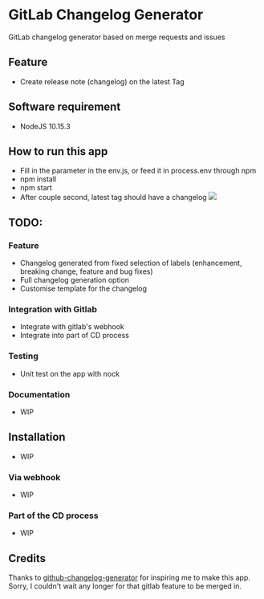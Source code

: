 # GitLab Changelog Generator
GitLab changelog generator based on merge requests and issues

## Feature
-  Create release note (changelog) on the latest Tag

## Software requirement
- NodeJS 10.15.3

## How to run this app
- Fill in the parameter in the env.js, or feed it in process.env through npm
- npm install
- npm start
- After couple second, latest tag should have a changelog
![](https://dl3.pushbulletusercontent.com/HIav5xaHjcerMtkHT3myQLnl5C9g1UP3/Screen%20Shot%202019-06-01%20at%204.27.18%20pm.png)

## TODO:
### Feature
- Changelog generated from fixed selection of labels (enhancement, breaking change, feature and bug fixes)
- Full changelog generation option
- Customise template for the changelog
### Integration with Gitlab
- Integrate with gitlab's webhook
- Integrate into part of CD process
### Testing
- Unit test on the app with nock

### Documentation 
- WIP

## Installation
- WIP
### Via webhook
- WIP
### Part of the CD process
- WIP

## Credits
Thanks to [github-changelog-generator](https://github.com/github-changelog-generator/github-changelog-generator) for inspiring me to make this app. Sorry, I couldn't wait any longer for that gitlab feature to be merged in.
